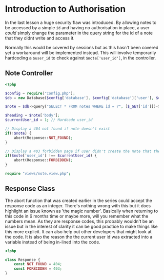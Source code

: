 # Introduction to Authorisation

In the last lesson a huge security flaw was introduced. By allowing notes to be accessed by a simple `id` and having no authorisation in place, a user *could* simply change the parameter in the query string for the id of a note that they didnt write and access it.

Normally this would be covered by sessions but as this hasn't been covered yet a workaround will be implemented instead. This will involve temporarily hardcoding a `$user_id` to check against `$note['user_id']`, in the controller.

## Note Controller

```php
<?php

$config = require("config.php");
$db = new Database($config['database'], $config['database']['user'], $config['database']['password']);

$note = $db->query("SELECT * FROM notes WHERE id = ?", [$_GET['id']])->fetch();

$heading = $note['body'];
$currentUser_id = 1; // Hardcode user_id

// Display a 404 not found if note doesn't exist
if(!$note) {
    abort(Response::NOT_FOUND);
}

// Display a 403 forbidden page if user didn't create the note that they are trying to access
if($note['user_id'] !== $currentUser_id) {
    abort(Response::FORBIDDEN); 
}

require "views/note.view.php";
```

## Response Class
The abort function that was created earlier in the series could accept the response code as an integer. There's nothing wrong with this but it does highlight an issue known as 'the magic number'. Basically when returning to this code in 6 months time or maybe more, will you remember what the numbers mean. As they are response codes, this probably wouldn't be an issue but in the interest of clarity it can be good practice to make things like this more explicit. It can also help out other developers that might look at the code. It is also the reason the the current user id was extracted into a variable instead of being in-lined into the code.

```php
<?php

class Response {
    const NOT_FOUND = 404;
    const FORBIDDEN = 403;
}
```